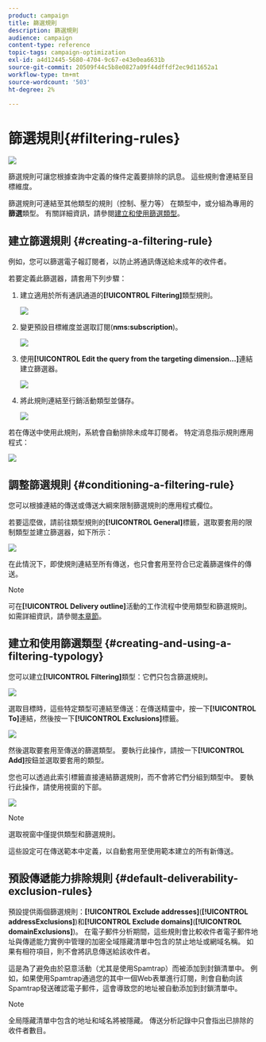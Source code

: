```yaml
---
product: campaign
title: 篩選規則
description: 篩選規則
audience: campaign
content-type: reference
topic-tags: campaign-optimization
exl-id: a4d12445-5680-4704-9c67-e43e0ea6631b
source-git-commit: 20509f44c5b8e0827a09f44dffdf2ec9d11652a1
workflow-type: tm+mt
source-wordcount: '503'
ht-degree: 2%

---
```


# 篩選規則{#filtering-rules}

![](../../assets/v7-only.svg)

篩選規則可讓您根據查詢中定義的條件定義要排除的訊息。 這些規則會連結至目標維度。

篩選規則可連結至其他類型的規則（控制、壓力等） 在類型中，或分組為專用的&#x200B;**篩選**&#x200B;類型。 有關詳細資訊，請參閱[建立和使用篩選類型](#creating-and-using-a-filtering-typology)。

## 建立篩選規則 {#creating-a-filtering-rule}

例如，您可以篩選電子報訂閱者，以防止將通訊傳送給未成年的收件者。

若要定義此篩選器，請套用下列步驟：

1. 建立適用於所有通訊通道的&#x200B;**[!UICONTROL Filtering]**&#x200B;類型規則。

   ![](assets/campaign_opt_create_filter_01.png)

1. 變更預設目標維度並選取訂閱(**nms:subscription**)。

   ![](assets/campaign_opt_create_filter_02.png)

1. 使用&#x200B;**[!UICONTROL Edit the query from the targeting dimension...]**&#x200B;連結建立篩選器。

   ![](assets/campaign_opt_create_filter_03.png)

1. 將此規則連結至行銷活動類型並儲存。

   ![](assets/campaign_opt_create_filter_04.png)

若在傳送中使用此規則，系統會自動排除未成年訂閱者。 特定消息指示規則應用程式：

![](assets/campaign_opt_create_filter_05.png)

## 調整篩選規則 {#conditioning-a-filtering-rule}

您可以根據連結的傳送或傳送大綱來限制篩選規則的應用程式欄位。

若要這麼做，請前往類型規則的&#x200B;**[!UICONTROL General]**&#x200B;標籤，選取要套用的限制類型並建立篩選器，如下所示：

![](assets/campaign_opt_create_filter_06.png)

在此情況下，即使規則連結至所有傳送，也只會套用至符合已定義篩選條件的傳送。

>[!NOTE]
>
>可在&#x200B;**[!UICONTROL Delivery outline]**&#x200B;活動的工作流程中使用類型和篩選規則。 如需詳細資訊，請參閱[本章節](../../workflow/using/delivery-outline.md)。

## 建立和使用篩選類型 {#creating-and-using-a-filtering-typology}

您可以建立&#x200B;**[!UICONTROL Filtering]**&#x200B;類型：它們只包含篩選規則。

![](assets/campaign_opt_create_typo_filtering.png)

選取目標時，這些特定類型可連結至傳送：在傳送精靈中，按一下&#x200B;**[!UICONTROL To]**&#x200B;連結，然後按一下&#x200B;**[!UICONTROL Exclusions]**&#x200B;標籤。

![](assets/campaign_opt_apply_typo_filtering.png)

然後選取要套用至傳送的篩選類型。 要執行此操作，請按一下&#x200B;**[!UICONTROL Add]**&#x200B;按鈕並選取要套用的類型。

您也可以透過此索引標籤直接連結篩選規則，而不會將它們分組到類型中。 要執行此操作，請使用視窗的下部。

![](assets/campaign_opt_select_typo_filtering.png)

>[!NOTE]
>
>選取視窗中僅提供類型和篩選規則。
>
>這些設定可在傳送範本中定義，以自動套用至使用範本建立的所有新傳送。

## 預設傳遞能力排除規則 {#default-deliverability-exclusion-rules}

預設提供兩個篩選規則：**[!UICONTROL Exclude addresses]**(**[!UICONTROL addressExclusions]**)和&#x200B;**[!UICONTROL Exclude domains]**(**[!UICONTROL domainExclusions]**)。 在電子郵件分析期間，這些規則會比較收件者電子郵件地址與傳遞能力實例中管理的加密全域隱藏清單中包含的禁止地址或網域名稱。 如果有相符項目，則不會將訊息傳送給該收件者。

這是為了避免由於惡意活動（尤其是使用Spamtrap）而被添加到封鎖清單中。 例如，如果使用Spamtrap通過您的其中一個Web表單進行訂閱，則會自動向該Spamtrap發送確認電子郵件，這會導致您的地址被自動添加到封鎖清單中。

>[!NOTE]
>
>全局隱藏清單中包含的地址和域名將被隱藏。 傳送分析記錄中只會指出已排除的收件者數目。
